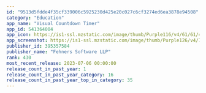 ```yaml
---
id: "9513d5fdde4f35cf339006c5925230d425e20c027c6cf3274ed6ea3878e94508"
category: "Education"
app_name: "Visual Countdown Timer"
app_id: 541364004
app_icon: https://is1-ssl.mzstatic.com/image/thumb/Purple116/v4/61/61/47/61614758-3103-c944-f661-8e8fd407a901/AppIcon-1x_U007emarketing-0-4-0-sRGB-85-220.png/1024x1024bb.png
app_screenshot: https://is1-ssl.mzstatic.com/image/thumb/Purple126/v4/76/01/6e/76016e52-120d-359d-dab7-6ccfa675bd39/5c5b5eb0-79ee-4a45-97d2-eddfed420d8e_iPhones_1.png/1242x2688bb.png
publisher_id: 395357584
publisher_name: "Fehners Software LLP"
rank: 430
most_recent_release: 2023-07-06 00:00:00
release_count_in_past_year: 1
release_count_in_past_year_category: 16
release_count_in_past_year_top_in_category: 35
---
```

